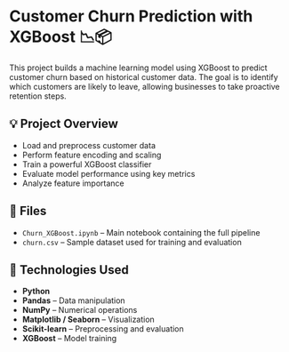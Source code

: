 # Customer Churn Prediction with XGBoost 📉📦

This project builds a machine learning model using XGBoost to predict customer churn based on historical customer data. The goal is to identify which customers are likely to leave, allowing businesses to take proactive retention steps.

## 💡 Project Overview

- Load and preprocess customer data
- Perform feature encoding and scaling
- Train a powerful XGBoost classifier
- Evaluate model performance using key metrics
- Analyze feature importance

## 📁 Files

- `Churn_XGBoost.ipynb` – Main notebook containing the full pipeline
- `churn.csv` – Sample dataset used for training and evaluation

## 🧪 Technologies Used

- **Python**
- **Pandas** – Data manipulation
- **NumPy** – Numerical operations
- **Matplotlib / Seaborn** – Visualization
- **Scikit-learn** – Preprocessing and evaluation
- **XGBoost** – Model training
